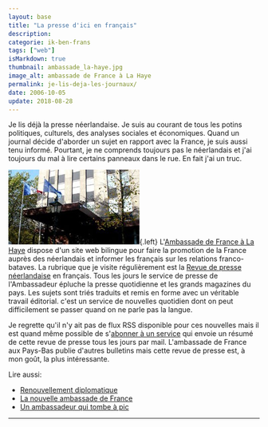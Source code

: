 ```yaml
---
layout: base
title: "La presse d'ici en français"
description: 
categorie: ik-ben-frans
tags: ["web"]
isMarkdown: true
thumbnail: ambassade_la-haye.jpg
image_alt: ambassade de France à La Haye
permalink: je-lis-deja-les-journaux/
date: 2006-10-05
update: 2018-08-28
---
```




Je lis déjà la presse néerlandaise. Je suis au courant de tous les potins politiques, culturels, des analyses sociales et économiques. Quand un journal décide d'aborder un sujet en rapport avec la France, je suis aussi tenu informé. Pourtant, je ne comprends toujours pas le néerlandais et j'ai toujours du mal à lire certains panneaux dans le rue. En fait j'ai un truc.

![ambassade de France à La Haye](ambassade_la-haye.jpg){.left}
L'[Ambassade de France à La Haye](http://www.ambafrance-nl.org/france_paysbas/spip.php?rubrique62) dispose d'un site web bilingue pour faire la promotion de la France auprès des néerlandais et informer les français sur les relations franco-bataves. La rubrique que je visite régulièrement est la [Revue de presse néerlandaise](http://www.ambafrance-nl.org/france_paysbas/spip.php?rubrique539) en français. Tous les jours le service de presse de l'Ambassadeur épluche la presse quotidienne et les grands magazines du pays. Les sujets sont triés traduits et remis en forme avec un véritable travail éditorial. c'est un service de nouvelles quotidien dont on peut difficilement se passer quand on ne parle pas la langue.

Je regrette qu'il n'y ait pas de flux RSS disponible pour ces nouvelles mais il est quand même possible de s'[abonner à un service](http://www.ambafrance-nl.org/france_paysbas/spip.php?article9717) qui envoie un résumé de cette revue de presse tous les jours par mail. L'ambassade de France aux Pays-Bas publie d'autres bulletins mais cette revue de presse est, à mon goût, la plus intéressante.

Lire aussi:

* [Renouvellement diplomatique](/renouvellement-diplomatique)
* [La nouvelle ambassade de France](/Une-nouvelle-Ambassade-de-France)
* [Un ambassadeur qui tombe à pic](/Un-ambassadeur-qui-tombe-a-point-nomme)
---